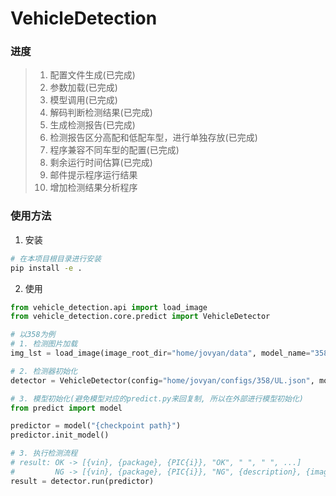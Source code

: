 # VehicleDetection

### 进度
> 1. 配置文件生成(已完成)
> 2. 参数加载(已完成)
> 3. 模型调用(已完成)
> 4. 解码判断检测结果(已完成)
> 5. 生成检测报告(已完成)
> 6. 检测报告区分高配和低配车型，进行单独存放(已完成)
> 6. 程序兼容不同车型的配置(已完成)
> 7. 剩余运行时间估算(已完成)
> 8. 邮件提示程序运行结果
> 9. 增加检测结果分析程序

### 使用方法

1. 安装
~~~ bash
# 在本项目根目录进行安装
pip install -e .
~~~

2. 使用

~~~ python
from vehicle_detection.api import load_image
from vehicle_detection.core.predict import VehicleDetector

# 以358为例
# 1. 检测图片加载
img_lst = load_image(image_root_dir="home/jovyan/data", model_name="358", image_number=16)

# 2. 检测器初始化
detector = VehicleDetector(config="home/jovyan/configs/358/UL.json", model_name="358", vehicles=img_lst)

# 3. 模型初始化(避免模型对应的predict.py来回复制, 所以在外部进行模型初始化)
from predict import model

predictor = model("{checkpoint path}")
predictor.init_model()

# 3. 执行检测流程
# result: OK -> [{vin}, {package}, {PIC{i}}, "OK", " ", " ", ...]
#         NG -> [{vin}, {package}, {PIC{i}}, "NG", {description}, {image_path}, ...]
result = detector.run(predictor)
~~~